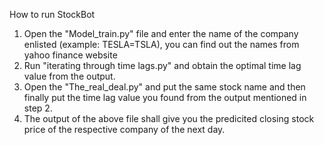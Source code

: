 How to run StockBot
1. Open the "Model_train.py" file and enter the name of the company enlisted (example: TESLA=TSLA), you can find out the names from yahoo finance website
2. Run "iterating through time lags.py" and obtain the optimal time lag value from the output.
3. Open the "The_real_deal.py" and put the same stock name and then finally put the time lag value you found from the output mentioned in step 2.
4. The output of the above file shall give you the predicited closing stock price of the respective company of the next day.
